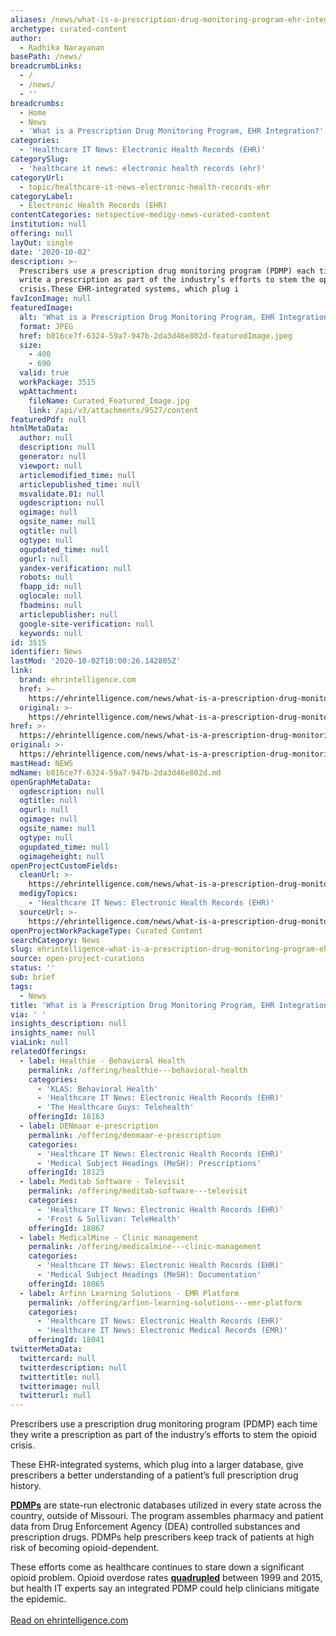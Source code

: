```yaml
---
aliases: /news/what-is-a-prescription-drug-monitoring-program-ehr-integration
archetype: curated-content
author:
  - Radhika Narayanan
basePath: /news/
breadcrumbLinks:
  - /
  - /news/
  - ''
breadcrumbs:
  - Home
  - News
  - 'What is a Prescription Drug Monitoring Program, EHR Integration?'
categories:
  - 'Healthcare IT News: Electronic Health Records (EHR)'
categorySlug:
  - 'healthcare it news: electronic health records (ehr)'
categoryUrl:
  - topic/healthcare-it-news-electronic-health-records-ehr
categoryLabel:
  - Electronic Health Records (EHR)
contentCategories: netspective-medigy-news-curated-content
institution: null
offering: null
layOut: single
date: '2020-10-02'
description: >-
  Prescribers use a prescription drug monitoring program (PDMP) each time they
  write a prescription as part of the industry’s efforts to stem the opioid
  crisis.These EHR-integrated systems, which plug i
favIconImage: null
featuredImage:
  alt: 'What is a Prescription Drug Monitoring Program, EHR Integration?'
  format: JPEG
  href: b816ce7f-6324-59a7-947b-2da3d46e802d-featuredImage.jpeg
  size:
    - 400
    - 690
  valid: true
  workPackage: 3515
  wpAttachment:
    fileName: Curated_Featured_Image.jpg
    link: /api/v3/attachments/9527/content
featuredPdf: null
htmlMetaData:
  author: null
  description: null
  generator: null
  viewport: null
  articlemodified_time: null
  articlepublished_time: null
  msvalidate.01: null
  ogdescription: null
  ogimage: null
  ogsite_name: null
  ogtitle: null
  ogtype: null
  ogupdated_time: null
  ogurl: null
  yandex-verification: null
  robots: null
  fbapp_id: null
  oglocale: null
  fbadmins: null
  articlepublisher: null
  google-site-verification: null
  keywords: null
id: 3515
identifier: News
lastMod: '2020-10-02T10:00:26.142805Z'
link:
  brand: ehrintelligence.com
  href: >-
    https://ehrintelligence.com/news/what-is-a-prescription-drug-monitoring-program-ehr-integration
  original: >-
    https://ehrintelligence.com/news/what-is-a-prescription-drug-monitoring-program-ehr-integration
href: >-
  https://ehrintelligence.com/news/what-is-a-prescription-drug-monitoring-program-ehr-integration
original: >-
  https://ehrintelligence.com/news/what-is-a-prescription-drug-monitoring-program-ehr-integration
mastHead: NEWS
mdName: b816ce7f-6324-59a7-947b-2da3d46e802d.md
openGraphMetaData:
  ogdescription: null
  ogtitle: null
  ogurl: null
  ogimage: null
  ogsite_name: null
  ogtype: null
  ogupdated_time: null
  ogimageheight: null
openProjectCustomFields:
  cleanUrl: >-
    https://ehrintelligence.com/news/what-is-a-prescription-drug-monitoring-program-ehr-integration
  medigyTopics:
    - 'Healthcare IT News: Electronic Health Records (EHR)'
  sourceUrl: >-
    https://ehrintelligence.com/news/what-is-a-prescription-drug-monitoring-program-ehr-integration
openProjectWorkPackageType: Curated Content
searchCategory: News
slug: ehrintelligence-what-is-a-prescription-drug-monitoring-program-ehr-integration
source: open-project-curations
status: ''
sub: brief
tags:
  - News
title: 'What is a Prescription Drug Monitoring Program, EHR Integration?'
via: ' '
insights_description: null
insights_name: null
viaLink: null
relatedOfferings:
  - label: Healthie - Behavioral Health
    permalink: /offering/healthie---behavioral-health
    categories:
      - 'KLAS: Behavioral Health'
      - 'Healthcare IT News: Electronic Health Records (EHR)'
      - 'The Healthcare Guys: Telehealth'
    offeringId: 18163
  - label: DENmaar e-prescription
    permalink: /offering/denmaar-e-prescription
    categories:
      - 'Healthcare IT News: Electronic Health Records (EHR)'
      - 'Medical Subject Headings (MeSH): Prescriptions'
    offeringId: 18125
  - label: Meditab Software - Televisit
    permalink: /offering/meditab-software---televisit
    categories:
      - 'Healthcare IT News: Electronic Health Records (EHR)'
      - 'Frost & Sullivan: TeleHealth'
    offeringId: 18067
  - label: MedicalMine - Clinic management
    permalink: /offering/medicalmine---clinic-management
    categories:
      - 'Healthcare IT News: Electronic Health Records (EHR)'
      - 'Medical Subject Headings (MeSH): Documentation'
    offeringId: 18065
  - label: Arfinn Learning Solutions - EMR Platform
    permalink: /offering/arfinn-learning-solutions---emr-platform
    categories:
      - 'Healthcare IT News: Electronic Health Records (EHR)'
      - 'Healthcare IT News: Electronic Medical Records (EMR)'
    offeringId: 18041
twitterMetaData:
  twittercard: null
  twitterdescription: null
  twittertitle: null
  twitterimage: null
  twitterurl: null
---
```

<p>Prescribers use a prescription drug monitoring program (PDMP) each time they write a prescription as part of the industry’s efforts to stem the opioid crisis.</p><p>These EHR-integrated systems, which plug into a larger database, give prescribers a better understanding of a patient’s full prescription drug history.</p><p><a href="https://ehrintelligence.com/news/how-supportive-policies-impact-pdmp-effectiveness-slow-opioid-epidemic"><strong>PDMPs</strong></a>&nbsp;are state-run electronic databases utilized in every state across the country, outside of Missouri. The program assembles pharmacy and patient data from Drug Enforcement Agency (DEA) controlled substances and prescription drugs. PDMPs help prescribers keep track of patients at high risk of becoming opioid-dependent.</p><p>These efforts come as healthcare continues to stare down a significant opioid problem. Opioid overdose rates&nbsp;<a href="https://www.cdc.gov/drugoverdose/data/prescribing.html?CDC_AA_refVal=https%3A%2F%2Fwww.cdc.gov%2Fdrugoverdose%2Fdata%2Foverdose.html"><strong>quadrupled</strong></a>&nbsp;between 1999 and 2015, but health IT experts say an integrated PDMP could help clinicians mitigate the epidemic.<br><br><a href="https://ehrintelligence.com/news/what-is-a-prescription-drug-monitoring-program-ehr-integration">Read on ehrintelligence.com</a></p>